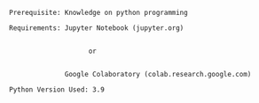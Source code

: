             Prerequisite: Knowledge on python programming

            Requirements: Jupyter Notebook (jupyter.org)   
            
            
                                or   
                                
                                
                          Google Colaboratory (colab.research.google.com)

            Python Version Used: 3.9
